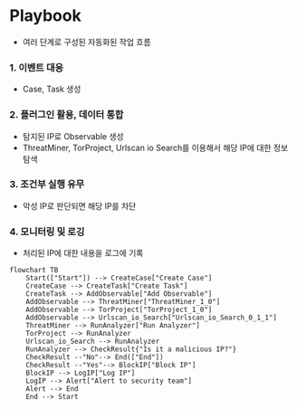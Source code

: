 # Playbook
- 여러 단계로 구성된 자동화된 작업 흐름

### 1. 이벤트 대응
- Case, Task 생성

### 2. 플러그인 활용, 데이터 통합
- 탐지된 IP로 Observable 생성
- ThreatMiner, TorProject, Urlscan io Search를 이용해서 해당 IP에 대한 정보 탐색

### 3. 조건부 실행 유무
- 악성 IP로 판단되면 해당 IP를 차단

### 4. 모니터링 및 로깅
- 처리된 IP에 대한 내용을 로그에 기록

```mermaid
flowchart TB
    Start(["Start"]) --> CreateCase["Create Case"]
    CreateCase --> CreateTask["Create Task"]
    CreateTask --> AddObservable["Add Observable"]
    AddObservable --> ThreatMiner["ThreatMiner_1_0"]
    AddObservable --> TorProject["TorProject_1_0"]
    AddObservable --> Urlscan_io_Search["Urlscan_io_Search_0_1_1"]
    ThreatMiner --> RunAnalyzer["Run Analyzer"]
    TorProject --> RunAnalyzer
    Urlscan_io_Search --> RunAnalyzer
    RunAnalyzer --> CheckResult{"Is it a malicious IP?"}
    CheckResult --"No"--> End(["End"])
    CheckResult --"Yes"--> BlockIP["Block IP"]
    BlockIP --> LogIP["Log IP"]
    LogIP --> Alert["Alert to security team"]
    Alert --> End
    End --> Start
```
